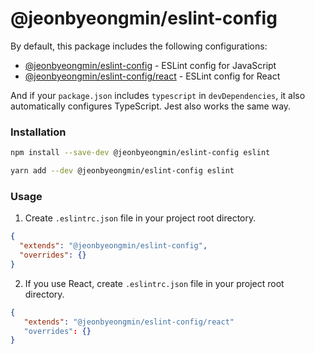 # @jeonbyeongmin/eslint-config

By default, this package includes the following configurations:

- [@jeonbyeongmin/eslint-config](./index.js) - ESLint config for JavaScript
- [@jeonbyeongmin/eslint-config/react](./react.js) - ESLint config for React

And if your `package.json` includes `typescript` in `devDependencies`, it also automatically configures TypeScript. Jest also works the same way.

### Installation

```bash
npm install --save-dev @jeonbyeongmin/eslint-config eslint
```

```bash
yarn add --dev @jeonbyeongmin/eslint-config eslint
```

### Usage

1. Create `.eslintrc.json` file in your project root directory.

```json
{
  "extends": "@jeonbyeongmin/eslint-config",
  "overrides": {}
}
```

2. If you use React, create `.eslintrc.json` file in your project root directory.

```json
{
   "extends": "@jeonbyeongmin/eslint-config/react"
   "overrides": {}
}
```
